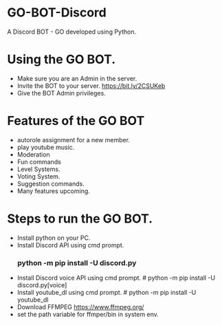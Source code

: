 # GO-BOT-Discord
A Discord BOT - GO developed using Python.

# Using the GO BOT.

 - Make sure you are an Admin in the server.
 - Invite the BOT to your server. https://bit.ly/2CSUKeb
 - Give the BOT Admin privileges.

# Features of the GO BOT
 
 - autorole assignment for a new member.
 - play youtube music.
 - Moderation
 - Fun commands
 - Level Systems.
 - Voting System.
 - Suggestion commands.
 - Many features upcoming.


# Steps to run the GO BOT.
 
- Install python on your PC.
- Install Discord API using cmd prompt. 
     ### python -m pip install -U discord.py
- Install Discord voice API using cmd prompt. # python -m pip install -U discord.py[voice]
- Install youtube_dl using cmd prompt. # python -m pip install -U youtube_dl 
- Download FFMPEG https://www.ffmpeg.org/
- set the path variable for ffmper/bin in system env.
